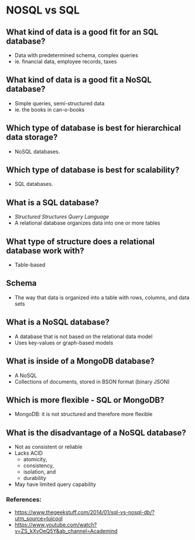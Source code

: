 # NOSQL vs SQL

## What kind of data is a good fit for an SQL database?
* Data with predetermined schema, complex queries
* ie. financial data, employee records, taxes

## What kind of data is a good fit a NoSQL database?
* Simple queries, semi-structured data
* ie. the books in can-o-books

## Which type of database is best for hierarchical data storage?
* NoSQL databases.

## Which type of database is best for scalability?
* SQL databases.

## What is a SQL database?
* *Structured Structures Query Language*
* A relational database organizes data into one or more tables

## What type of structure does a relational database work with?
* Table-based

## Schema
* The way that data is organized into a table with rows, columns, and data sets

## What is a NoSQL database?
* A database that is not based on the relational data model
* Uses key-values or graph-based models

## What is inside of a MongoDB database?
* A NoSQL
* Collections of documents, stored in BSON format (binary JSON)

## Which is more flexible - SQL or MongoDB?
* MongoDB: it is not structured and therefore more flexible

## What is the disadvantage of a NoSQL database?
* Not as consistent or reliable
* Lacks ACID 
  * atomicity, 
  * consistency, 
  * isolation, and 
  * durability
* May have limited query capability

### References:
* <https://www.thegeekstuff.com/2014/01/sql-vs-nosql-db/?utm_source=tuicool>
* <https://www.youtube.com/watch?v=ZS_kXvOeQ5Y&ab_channel=Academind>

